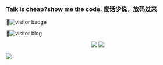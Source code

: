 ### Talk is cheap?show me the code. 废话少说，放码过来 

👋![visitor badge](https://visitor-badge.glitch.me/badge?page_id=mamh2021.visitor-badge)

👋![visitor blog](https://magesfc.github.io/)




<p align = "center">
<img style="max-width: 50%;" src="https://github-readme-stats.vercel.app/api?username=mamh2021&theme=vue" />
<img style="max-width: 50%;" src="https://github-readme-streak-stats.herokuapp.com/?user=mamh2021&theme=vue&show_icons=true" />
</p>



<img src="https://activity-graph.herokuapp.com/graph?username=mamh2021&theme=vue">


















